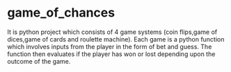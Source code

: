 # game_of_chances
It is python project which consists of 4 game systems (coin flips,game of dices,game of cards and roulette machine). Each game is a python function which involves inputs from the player in the form of bet and guess. The function then evaluates if the player has won or lost depending upon the outcome of the game.
